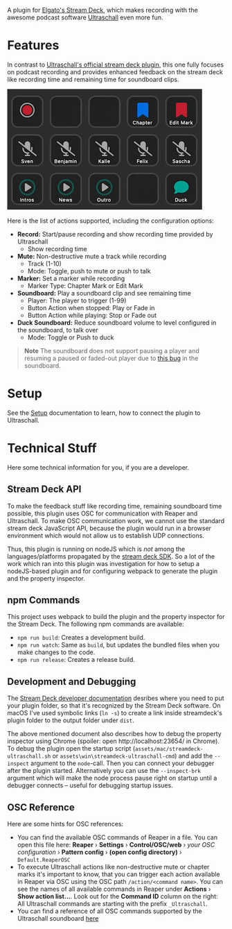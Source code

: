 A plugin for [Elgato's Stream Deck](https://www.elgato.com/de/stream-deck-mk2), which makes recording with the awesome podcast software [Ultraschall](https://ultraschall.fm) even more fun.

# Features
In contrast to [Ultraschall's official stream deck plugin](https://github.com/Ultraschall/ultraschall-stream-deck-plugin), this one fully focuses on podcast recording and provides enhanced feedback on the stream deck like recording time and remaining time for soundboard clips.

![Screenshot](media/streamdeck.gif)

Here is the list of actions supported, including the configuration options:

- **Record:** Start/pause recording and show recording time provided by Ultraschall 
  - Show recording time
- **Mute:** Non-destructive mute a track while recording
  - Track (1-10)
  - Mode: Toggle, push to mute or push to talk
- **Marker:** Set a marker while recording
  - Marker Type: Chapter Mark or Edit Mark
- **Soundboard:** Play a soundboard clip and see remaining time
  - Player: The player to trigger (1-99)
  - Button Action when stopped: Play or Fade in
  - Button Action while playing: Stop or Fade out
- **Duck Soundboard:** Reduce soundboard volume to level configured in the soundboard, to talk over
  - Mode: Toggle or Push to duck

> **Note**
> The soundboard does not support pausing a player and resuming a paused or faded-out player due to [this bug](https://github.com/Ultraschall/ultraschall-soundboard/issues/45) in the soundboard.

# Setup
See the [Setup](SETUP.md) documentation to learn, how to connect the plugin to Ultraschall.

# Technical Stuff
Here some technical information for you, if you are a developer.

## Stream Deck API
To make the feedback stuff like recording time, remaining soundboard time possible, this plugin uses OSC for communication with Reaper and Ultraschall. To make OSC communication work, we cannot use the standard stream deck JavaScript API, because the plugin would run in a browser environment which would not allow us to establish UDP connections.

Thus, this plugin is running on nodeJS which is _not_ among the languages/platforms propagated by the [stream deck SDK](https://developer.elgato.com/documentation/https://developer.elgato.com/documentation/). So a lot of the work which ran into this plugin was investigation for how to setup a nodeJS-based plugin and for configuring webpack to generate the plugin and the property inspector.

## npm Commands
This project uses webpack to build the plugin and the property inspector for the Stream Deck. The following npm commands are available:

- `npm run build`: Creates a development build.
- `npm run watch`: Same as `build`, but updates the bundled files when you make changes to the code.
- `npm run release`: Creates a release build.

## Development and Debugging
The [Stream Deck developer documentation](https://developer.elgato.com/documentation/stream-deck/sdk/create-your-own-plugin/) desribes where you need to put your plugin folder, so that it's recognized by the Stream Deck software. On macOS I've used symbolic links (`ln -s`) to create a link inside streamdeck's plugin folder to the output folder under `dist`.

The above mentioned document also describes how to debug the property inspector using Chrome (spoiler: open http://localhost:23654/ in Chrome). To debug the plugin open the startup script (`assets/mac/streamdeck-ultraschall.sh` or `assets\win\streamdeck-ultraschall-cmd`) and add the `--inspect` argument to the `node`-call. Then you can connect your debugger after the plugin started. Alternatively you can use the `--inspect-brk` argument which will make the node process pause right on startup until a debugger connects – useful for debugging startup issues.

## OSC Reference
Here are some hints for OSC references:

- You can find the available OSC commands of Reaper in a file. You can open this file here: **Reaper** › **Settings** › **Control/OSC/web** › _your OSC configuration_ › **Pattern config** › **(open config directory)** › `Default.ReaperOSC`
- To execute Ultraschall actions like non-destructive mute or chapter marks it's important to know, that you can trigger each action available in Reaper via OSC using the OSC path `/action/<command name>`. You can see the names of all available commands in Reaper under **Actions** › **Show action list…**. Look out for the **Command ID** column on the right: All Ultraschall commands are starting with the prefix `_Ultraschall`.
- You can find a reference of all OSC commands supported by the Ultraschall soundboard [here](https://github.com/Ultraschall/ultraschall-soundboard/blob/main/docs/OSC.md)